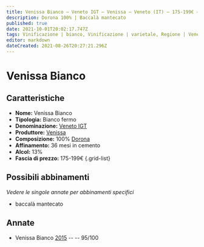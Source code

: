 ```yaml
---
title: Venissa Bianco – Veneto IGT – Venissa – Veneto (IT) – 175-199€ – 5★
description: Dorona 100% | Baccalà mantecato
published: true
date: 2021-10-01T20:02:17.747Z
tags: Vinificazione | bianco, Vinificazione | varietale, Regione | Veneto (IT), dorona, Alimento | baccalà, Cottura | mantecato, Vinificazione | fermo, Valutazioni | 5 stelle, Prezzi | 175-199€
editor: markdown
dateCreated: 2021-08-26T20:27:21.296Z
---
```


# Venissa Bianco

## Caratteristiche
- **Nome:** Venissa Bianco
- **Tipologia:** Bianco fermo
- **Denominazione:** [Veneto IGT](/denominazioni/Italia/Veneto/IGT/Veneto) 
- **Produttore:** [Venissa](/produttori/Italia/Venissa/Venissa) 
- **Composizione:** 100% [Dorona](/vitigni/Italia/bacca-bianca/dorona) 
- **Affinamento:** 36 mesi in cemento 
- **Alcol:** 13%
- **Fascia di prezzo:** 175-199€
{.grid-list}




## Possibili abbinamenti
*Vedere le singole annate per abbinamenti specifici*

- baccalà mantecato

## Annate
- Venissa Bianco [2015](vini/Italia/Veneto/Venissa/Venissa-Bianco/2015) -- <span class="star-5"></span> -- 95/100
